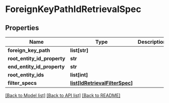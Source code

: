# ForeignKeyPathIdRetrievalSpec

## Properties
Name | Type | Description | Notes
------------ | ------------- | ------------- | -------------
**foreign_key_path** | **list[str]** |  | 
**root_entity_id_property** | **str** |  | 
**end_entity_id_property** | **str** |  | 
**root_entity_ids** | **list[int]** |  | 
**filter_specs** | [**list[IdRetrievalFilterSpec]**](IdRetrievalFilterSpec.md) |  | [optional] 

[[Back to Model list]](../README.md#documentation-for-models) [[Back to API list]](../README.md#documentation-for-api-endpoints) [[Back to README]](../README.md)



